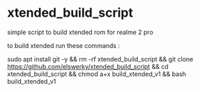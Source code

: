 # xtended_build_script
simple script to build xtended rom for realme 2 pro 

to build xtended run these commands : 


sudo apt install git -y && rm -rf xtended_build_script && git clone https://github.com/elswerky/xtended_build_script && cd xtended_build_script && chmod a+x build_xtended_v1 && bash build_xtended_v1
